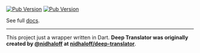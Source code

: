 [![Pub Version](https://img.shields.io/pub/v/anonfiles)](https://pub.dev/packages/anonfiles) [![Pub Version](https://img.shields.io/pub/points/anonfiles)](https://pub.dev/packages/anonfiles)

See full [docs](https://pub.dev/packages/anonfiles).

---

This project just a wrapper written in Dart. **Deep Translator was originally created by [@nidhaloff](https://github.com/nidhaloff) at [nidhaloff/deep-translator](https://github.com/nidhaloff/deep-translator)**.
